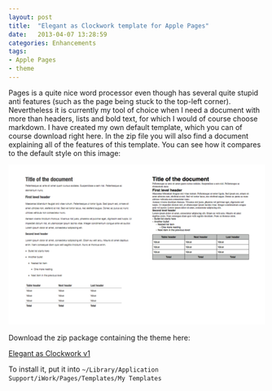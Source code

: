 ```yaml
---
layout: post
title:  "Elegant as Clockwork template for Apple Pages"
date:   2013-04-07 13:28:59
categories: Enhancements
tags:
- Apple Pages
- theme
---
```


Pages is a quite nice word processor even though has several quite
stupid anti features (such as the page being stuck to the top-left
corner). Nevertheless it is currently my tool of choice when I need a
document with more than headers, lists and bold text, for which I would
of course choose markdown. I have created my own default template, which
you can of course download right here. In the zip file you will also
find a document explaining all of the features of this template. You can
see how it compares to the default style on this image:

![1]

Download the zip package containing the theme here:

[Elegant as Clockwork v1][2]

To install it, put it into `~/Library/Application Support/iWork/Pages/Templates/My Templates`

 [1]: /images/Elegant-as-Clockwork-comparison.png "Comparison between the default pages style and EaC"
 [2]: /files/downloads/Elegant-as-Clockwork-v1.zip
